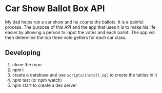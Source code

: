 # Car Show Ballot Box API

My dad helps run a car show and he counts the ballots. It is a painful process. The purpose of this API and the app that uses it is to make his life easier by allowing a person to input the votes and each ballot. The app will then determine the top three vote getters for each car class.

## Developing

1. clone the repo
1. npm i
1. create a database and use `scripts/install.sql` to create the tables in it
1. npm test (or npm watch)
1. npm start to create a dev server
